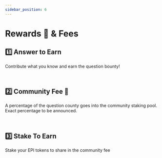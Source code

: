 ```yaml
---
sidebar_position: 6
---
```


# Rewards 💎 & Fees

## 1️⃣ Answer to Earn
Contribute what you know and earn the question bounty! 

<br/>

## 2️⃣ Community Fee 🤝
A percentage of the question county goes into the community staking pool. Exact percentage to be announced. 

<br/>

## 3️⃣ Stake To Earn
Stake your EPI tokens to share in the community fee


